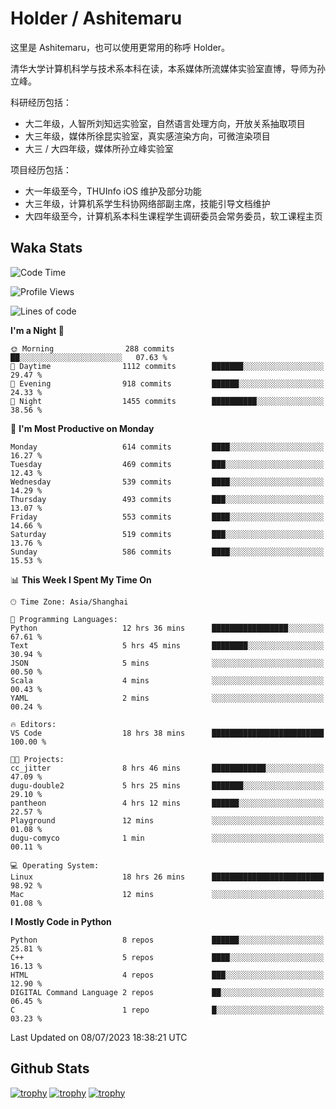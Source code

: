 # Holder / Ashitemaru

这里是 Ashitemaru，也可以使用更常用的称呼 Holder。

清华大学计算机科学与技术系本科在读，本系媒体所流媒体实验室直博，导师为孙立峰。

科研经历包括：

- 大二年级，人智所刘知远实验室，自然语言处理方向，开放关系抽取项目
- 大三年级，媒体所徐昆实验室，真实感渲染方向，可微渲染项目
- 大三 / 大四年级，媒体所孙立峰实验室

项目经历包括：

- 大一年级至今，THUInfo iOS 维护及部分功能
- 大三年级，计算机系学生科协网络部副主席，技能引导文档维护
- 大四年级至今，计算机系本科生课程学生调研委员会常务委员，软工课程主页

## Waka Stats

<!--START_SECTION:waka-->
![Code Time](http://img.shields.io/badge/Code%20Time-977%20hrs%2051%20mins-blue)

![Profile Views](http://img.shields.io/badge/Profile%20Views-1-blue)

![Lines of code](https://img.shields.io/badge/From%20Hello%20World%20I%27ve%20Written-2.8%20million%20lines%20of%20code-blue)

**I'm a Night 🦉** 

```text
🌞 Morning                288 commits         ██░░░░░░░░░░░░░░░░░░░░░░░   07.63 % 
🌆 Daytime                1112 commits        ███████░░░░░░░░░░░░░░░░░░   29.47 % 
🌃 Evening                918 commits         ██████░░░░░░░░░░░░░░░░░░░   24.33 % 
🌙 Night                  1455 commits        ██████████░░░░░░░░░░░░░░░   38.56 % 
```
📅 **I'm Most Productive on Monday** 

```text
Monday                   614 commits         ████░░░░░░░░░░░░░░░░░░░░░   16.27 % 
Tuesday                  469 commits         ███░░░░░░░░░░░░░░░░░░░░░░   12.43 % 
Wednesday                539 commits         ████░░░░░░░░░░░░░░░░░░░░░   14.29 % 
Thursday                 493 commits         ███░░░░░░░░░░░░░░░░░░░░░░   13.07 % 
Friday                   553 commits         ████░░░░░░░░░░░░░░░░░░░░░   14.66 % 
Saturday                 519 commits         ███░░░░░░░░░░░░░░░░░░░░░░   13.76 % 
Sunday                   586 commits         ████░░░░░░░░░░░░░░░░░░░░░   15.53 % 
```


📊 **This Week I Spent My Time On** 

```text
🕑︎ Time Zone: Asia/Shanghai

💬 Programming Languages: 
Python                   12 hrs 36 mins      █████████████████░░░░░░░░   67.61 % 
Text                     5 hrs 45 mins       ████████░░░░░░░░░░░░░░░░░   30.94 % 
JSON                     5 mins              ░░░░░░░░░░░░░░░░░░░░░░░░░   00.50 % 
Scala                    4 mins              ░░░░░░░░░░░░░░░░░░░░░░░░░   00.43 % 
YAML                     2 mins              ░░░░░░░░░░░░░░░░░░░░░░░░░   00.24 % 

🔥 Editors: 
VS Code                  18 hrs 38 mins      █████████████████████████   100.00 % 

🐱‍💻 Projects: 
cc_jitter                8 hrs 46 mins       ████████████░░░░░░░░░░░░░   47.09 % 
dugu-double2             5 hrs 25 mins       ███████░░░░░░░░░░░░░░░░░░   29.10 % 
pantheon                 4 hrs 12 mins       ██████░░░░░░░░░░░░░░░░░░░   22.57 % 
Playground               12 mins             ░░░░░░░░░░░░░░░░░░░░░░░░░   01.08 % 
dugu-comyco              1 min               ░░░░░░░░░░░░░░░░░░░░░░░░░   00.11 % 

💻 Operating System: 
Linux                    18 hrs 26 mins      █████████████████████████   98.92 % 
Mac                      12 mins             ░░░░░░░░░░░░░░░░░░░░░░░░░   01.08 % 
```

**I Mostly Code in Python** 

```text
Python                   8 repos             ██████░░░░░░░░░░░░░░░░░░░   25.81 % 
C++                      5 repos             ████░░░░░░░░░░░░░░░░░░░░░   16.13 % 
HTML                     4 repos             ███░░░░░░░░░░░░░░░░░░░░░░   12.90 % 
DIGITAL Command Language 2 repos             ██░░░░░░░░░░░░░░░░░░░░░░░   06.45 % 
C                        1 repo              █░░░░░░░░░░░░░░░░░░░░░░░░   03.23 % 
```




 Last Updated on 08/07/2023 18:38:21 UTC
<!--END_SECTION:waka-->

## Github Stats

[![trophy](https://github-profile-trophy.vercel.app/?username=Ashitemaru&column=7)](https://github.com/Ashitemaru)
[![trophy](https://github-readme-stats.vercel.app/api?username=Ashitemaru&show_icons=true&include_all_commits=true)](https://github.com/Ashitemaru)
[![trophy](https://github-readme-stats.vercel.app/api/top-langs/?username=Ashitemaru&layout=compact)](https://github.com/Ashitemaru)

<!--
**Ashitemaru/Ashitemaru** is a ✨ _special_ ✨ repository because its `README.md` (this file) appears on your GitHub profile.

Here are some ideas to get you started:

- 🔭 I’m currently working on ...
- 🌱 I’m currently learning ...
- 👯 I’m looking to collaborate on ...
- 🤔 I’m looking for help with ...
- 💬 Ask me about ...
- 📫 How to reach me: ...
- 😄 Pronouns: ...
- ⚡ Fun fact: ...
-->
